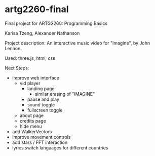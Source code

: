 # artg2260-final
Final project for ARTG2260: Programming Basics

Karisa Tzeng, Alexander Nathanson

Project description:
An interactive music video for "Imagine", by John Lennon.

Used:
three.js, html, css

Next Steps:
- improve web interface
  - vid player
    - landing page
      - similar erasing of "IMAGINE"
    - pause and play
    - sound toggle
    - fullscreen toggle
  - about page
  - credits page
  - hide menu
- add WalkerVectors
- improve movement controls
- add stars / FFT interaction
- lyrics switch languages for different countries
